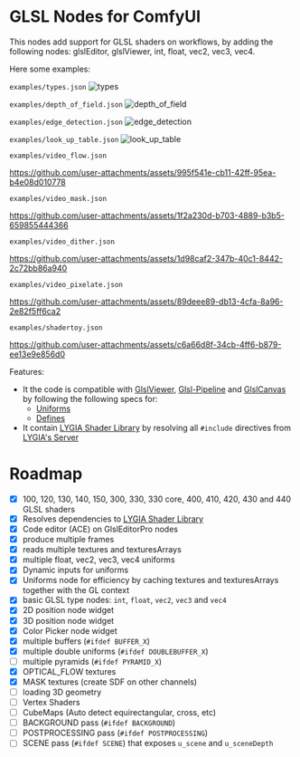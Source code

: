 # GLSL Nodes for ComfyUI

This nodes add support for GLSL shaders on workflows, by adding the following nodes: glslEditor, glslViewer, int, float, vec2, vec3, vec4.

Here some examples:

`examples/types.json`
![types](https://github.com/user-attachments/assets/3eabbc40-094a-4950-b46d-e2b407e2f352)

`examples/depth_of_field.json`
![depth_of_field](https://github.com/user-attachments/assets/fa52dc6d-8202-4bb3-a03d-2e4222a4b203)

`examples/edge_detection.json`
![edge_detection](https://github.com/user-attachments/assets/33d13617-8190-4ecb-aa5f-55a7ee93dd1e)

`examples/look_up_table.json`
![look_up_table](https://github.com/user-attachments/assets/83d715eb-c843-4fb9-be52-0cd5eeffeeb9)


`examples/video_flow.json`

https://github.com/user-attachments/assets/995f541e-cb11-42ff-95ea-b4e08d010778

`examples/video_mask.json`

https://github.com/user-attachments/assets/1f2a230d-b703-4889-b3b5-659855444366

`examples/video_dither.json`

https://github.com/user-attachments/assets/1d98caf2-347b-40c1-8442-2c72bb86a940

`examples/video_pixelate.json`

https://github.com/user-attachments/assets/89deee89-db13-4cfa-8a96-2e82f5ff6ca2

`examples/shadertoy.json`

https://github.com/user-attachments/assets/c6a66d8f-34cb-4ff6-b879-ee13e9e856d0


Features:

* It the code is compatible with [GlslViewer](https://github.com/patriciogonzalezvivo/glslViewer), [Glsl-Pipeline](https://github.com/patriciogonzalezvivo/glsl-pipeline/) and [GlslCanvas](https://marketplace.visualstudio.com/items?itemName=circledev.glsl-canvas) by following the following specs for:
  * [Uniforms](https://github.com/patriciogonzalezvivo/glslViewer/wiki/GlslViewer-UNIFORMS)
  * [Defines](https://github.com/patriciogonzalezvivo/glslViewer/wiki/GlslViewer-DEFINES)
* It contain [LYGIA Shader Library](https://lygia.xyz/) by resolving all `#include` directives from [LYGIA's Server](https://lygia.xyz/)

# Roadmap

- [x] 100, 120, 130, 140, 150, 300, 330, 330 core, 400, 410, 420, 430 and 440 GLSL shaders
- [x] Resolves dependencies to [LYGIA Shader Library](https://lygia.xyz/)
- [x] Code editor (ACE) on GlslEditorPro nodes
- [x] produce multiple frames
- [x] reads multiple textures and texturesArrays
- [x] multiple float, vec2, vec3, vec4 uniforms
- [x] Dynamic inputs for uniforms
- [x] Uniforms node for efficiency by caching textures and texturesArrays together with the GL context
- [x] basic GLSL type nodes: `int`, `float`, `vec2`, `vec3` and `vec4`
- [x] 2D position node widget
- [x] 3D position node widget
- [x] Color Picker node widget
- [x] multiple buffers (`#ifdef BUFFER_X`)
- [x] multiple double uniforms (`#ifdef DOUBLEBUFFER_X`)
- [ ] multiple pyramids (`#ifdef PYRAMID_X`)
- [x] OPTICAL_FLOW textures
- [x] MASK textures (create SDF on other channels)
- [ ] loading 3D geometry
- [ ] Vertex Shaders
- [ ] CubeMaps (Auto detect equirectangular, cross, etc)
- [ ] BACKGROUND pass (`#ifdef BACKGROUND`)
- [ ] POSTPROCESSING pass (`#ifdef POSTPROCESSING`)
- [ ] SCENE pass (`#ifdef SCENE`) that exposes `u_scene` and `u_sceneDepth`
